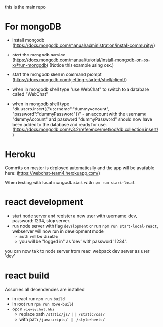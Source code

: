 
this is the main repo

# For mongoDB

* install mongodb (https://docs.mongodb.com/manual/administration/install-community/)

* start the mongodb service (https://docs.mongodb.com/manual/tutorial/install-mongodb-on-os-x/#run-mongodb) (Notice this example using osx.)

* start the mongodb shell in command prompt (https://docs.mongodb.com/getting-started/shell/client/)

* when in mongodb shell type "use WebChat" to switch to a database called "WebChat"

* when in mongodb shell type "db.users.insert({"username":"dummyAccount", "password":"dummyPassword"})" - an account with the username "dummyAccount" and password "dummyPassword" should now have been added to the database and ready for use. (https://docs.mongodb.com/v3.2/reference/method/db.collection.insert/)


# Heroku
Commits on master is deployed automatically and the app will be available here:
(https://webchat-team4.herokuapp.com/)

When testing with local mongodb start with `npm run start-local`

# react development
  - start node server and register a new user with username: dev, password: 1234, stop server. 
  - run node server with flag ```development``` or run ```npm run start-local-react```, webserver will now run in development mode
    - auth will be disable
    - you will be "logged in" as 'dev' with password '1234'.

you can now talk to node server from react webpack dev server as user 'dev'

# react build
Assumes all dependencies are installed
  - in react run ```npm run build```
  - in root run ```npm run move-build```
  - open ```views/chat.hbs``` 
    - replace path ```/static/js/ || /static/css/```
    - with path ```/javascripts/ || /stylesheets/```
